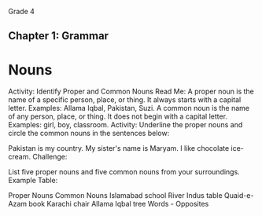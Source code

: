 
Grade 4
## Chapter 1: Grammar
# Nouns
Activity: Identify Proper and Common Nouns
Read Me:
A proper noun is the name of a specific person, place, or thing. It always starts with a capital letter.
Examples: Allama Iqbal, Pakistan, Suzi.
A common noun is the name of any person, place, or thing. It does not begin with a capital letter.
Examples: girl, boy, classroom.
Activity:
Underline the proper nouns and circle the common nouns in the sentences below:

Pakistan is my country.
My sister's name is Maryam.
I like chocolate ice-cream.
Challenge:

List five proper nouns and five common nouns from your surroundings.
Example Table:

Proper Nouns	Common Nouns
Islamabad	school
River Indus	table
Quaid-e-Azam	book
Karachi	chair
Allama Iqbal	tree
Words - Opposites
